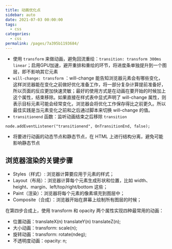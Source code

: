```yaml
---
title: 动画优化点
sidebar: auto
date: 2021-07-03 00:00:00
tags: 
  - css
categories: 
  - css
permalink: /pages/7a395b1193684/
---
```


- 使用 `transform` 来做动画，避免回流重绘：`transition: transform 300ms linear`；启用GPU加速，避开重排和重绘的环节，将进度条单独提升到一个图层，即不影响其它元素
- `will-change: transform` ：will-change 能告知浏览器元素会有哪些变化，这样浏览器能在变化之前做好优化准备工作，将一部分复杂计算提前准备好，所以页面的反应更加快速灵敏；最好的使用方式是在动画在要开始的时候加上这个属性，结束移除。如果直接在样式表中显式声明了 will-change 属性，则表示目标元素可能会经常变化，浏览器会将优化工作保存得比之前更久。所以最佳实践是当元素变化之前和之后通过脚本来切换 will-change 的值。
- `transitionend` 函数：监听动画结束之后移除 `transition`
```
node.addEventListener("transitionend", OnTransitionEnd, false);
```
- 将要进行动画的动态节点和静态节点，在 HTML 上进行结构分离，避免可能影响静态节点

## 浏览器渲染的关键步骤
- Styles（样式）: 浏览器计算要应用于元素的样式；
- Layout（布局）：浏览器计算每个元素生成形状和位置，比如 width、height、margin、left/top/right/bottom 这些；
- Paint（渲染）：浏览器将每个元素的像素填充到图层中；
- Composite（合成）：浏览器开始在屏幕上绘制所有图层的时候；

在第四步合成上，使用 transform 和 opacity 两个属性实现四种最常用的动画：
- 位置动画：translateX(n) translateY(n) translateZ(n);
- 大小动画：transform: scale(n);
- 旋转动画：transform: rotate(ndeg);
- 不透明度动画：opacity: n;


